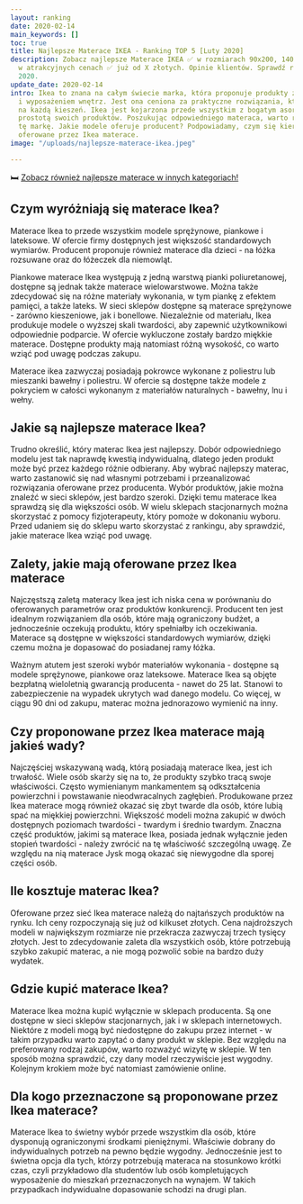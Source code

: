 ```yaml
---
layout: ranking
date: 2020-02-14
main_keywords: []
toc: true
title: Najlepsze Materace IKEA - Ranking TOP 5 [Luty 2020]
description: Zobacz najlepsze Materace IKEA ✅ w rozmiarach 90x200, 140x200, 160x200
  w atrakcyjnych cenach ✅ już od X złotych. Opinie klientów. Sprawdź ranking luty
  2020.
update_date: 2020-02-14
intro: Ikea to znana na całym świecie marka, która proponuje produkty związane z aranżacją
  i wyposażeniem wnętrz. Jest ona ceniona za praktyczne rozwiązania, które są dostępne
  na każdą kieszeń. Ikea jest kojarzona przede wszystkim z bogatym asortymentem oraz
  prostotą swoich produktów. Poszukując odpowiedniego materaca, warto rozważyć właśnie
  tę markę. Jakie modele oferuje producent? Podpowiadamy, czym się kierować, wybierając
  oferowane przez Ikea materace.
image: "/uploads/najlepsze-materace-ikea.jpeg"

---
```

🛏️ [Zobacz również najlepsze materace w innych kategoriach!](/pl/recenzje/najlepsze-materace.html)

## Czym wyróżniają się materace Ikea?

Materace Ikea to przede wszystkim modele sprężynowe, piankowe i lateksowe. W ofercie firmy dostępnych jest większość standardowych wymiarów. Producent proponuje również materace dla dzieci - na łóżka rozsuwane oraz do łóżeczek dla niemowląt.

Piankowe materace Ikea występują z jedną warstwą pianki poliuretanowej, dostępne są jednak także materace wielowarstwowe. Można także zdecydować się na różne materiały wykonania, w tym piankę z efektem pamięci, a także lateks. W sieci sklepów dostępne są materace sprężynowe - zarówno kieszeniowe, jak i bonellowe. Niezależnie od materiału, Ikea produkuje modele o wyższej skali twardości, aby zapewnić użytkownikowi odpowiednie podparcie. W ofercie wykluczone zostały bardzo miękkie materace. Dostępne produkty mają natomiast różną wysokość, co warto wziąć pod uwagę podczas zakupu.

Materace ikea zazwyczaj posiadają pokrowce wykonane z poliestru lub mieszanki bawełny i poliestru. W ofercie są dostępne także modele z pokryciem w całości wykonanym z materiałów naturalnych - bawełny, lnu i wełny.

## Jakie są najlepsze materace Ikea?

Trudno określić, który materac Ikea jest najlepszy. Dobór odpowiedniego modelu jest tak naprawdę kwestią indywidualną, dlatego jeden produkt może być przez każdego różnie odbierany. Aby wybrać najlepszy materac, warto zastanowić się nad własnymi potrzebami i przeanalizować rozwiązania oferowane przez producenta. Wybór produktów, jakie można znaleźć w sieci sklepów, jest bardzo szeroki. Dzięki temu materace Ikea sprawdzą się dla większości osób. W wielu sklepach stacjonarnych można skorzystać z pomocy fizjoterapeuty, który pomoże w dokonaniu wyboru. Przed udaniem się do sklepu warto skorzystać z rankingu, aby sprawdzić, jakie materace Ikea wziąć pod uwagę.

## Zalety, jakie mają oferowane przez Ikea materace

Najczęstszą zaletą materacy Ikea jest ich niska cena w porównaniu do oferowanych parametrów oraz produktów konkurencji. Producent ten jest idealnym rozwiązaniem dla osób, które mają ograniczony budżet, a jednocześnie oczekują produktu, który spełniałby ich oczekiwania. Materace są dostępne w większości standardowych wymiarów, dzięki czemu można je dopasować do posiadanej ramy łóżka.

Ważnym atutem jest szeroki wybór materiałów wykonania - dostępne są modele sprężynowe, piankowe oraz lateksowe. Materace Ikea są objęte bezpłatną wieloletnią gwarancją producenta - nawet do 25 lat. Stanowi to zabezpieczenie na wypadek ukrytych wad danego modelu. Co więcej, w ciągu 90 dni od zakupu, materac można jednorazowo wymienić na inny.

## Czy proponowane przez Ikea materace mają jakieś wady?

Najczęściej wskazywaną wadą, którą posiadają materace Ikea, jest ich trwałość. Wiele osób skarży się na to, że produkty szybko tracą swoje właściwości. Często wymienianym mankamentem są odkształcenia powierzchni i powstawanie nieodwracalnych zagłębień. Produkowane przez Ikea materace mogą również okazać się zbyt twarde dla osób, które lubią spać na miękkiej powierzchni. Większość modeli można zakupić w dwóch dostępnych poziomach twardości - twardym i średnio twardym. Znaczna część produktów, jakimi są materace Ikea, posiada jednak wyłącznie jeden stopień twardości - należy zwrócić na tę właściwość szczególną uwagę. Ze względu na nią materace Jysk mogą okazać się niewygodne dla sporej części osób.

## Ile kosztuje materac Ikea?

Oferowane przez sieć Ikea materace należą do najtańszych produktów na rynku. Ich ceny rozpoczynają się już od kilkuset złotych. Cena najdroższych modeli w największym rozmiarze nie przekracza zazwyczaj trzech tysięcy złotych. Jest to zdecydowanie zaleta dla wszystkich osób, które potrzebują szybko zakupić materac, a nie mogą pozwolić sobie na bardzo duży wydatek.

## Gdzie kupić materace Ikea?

Materace Ikea można kupić wyłącznie w sklepach producenta. Są one dostępne w sieci sklepów stacjonarnych, jak i w sklepach internetowych. Niektóre z modeli mogą być niedostępne do zakupu przez internet - w takim przypadku warto zapytać o dany produkt w sklepie. Bez względu na preferowany rodzaj zakupów, warto rozważyć wizytę w sklepie. W ten sposób można sprawdzić, czy dany model rzeczywiście jest wygodny. Kolejnym krokiem może być natomiast zamówienie online.

## Dla kogo przeznaczone są proponowane przez Ikea materace?

Materace Ikea to świetny wybór przede wszystkim dla osób, które dysponują ograniczonymi środkami pieniężnymi. Właściwie dobrany do indywidualnych potrzeb na pewno będzie wygodny. Jednocześnie jest to świetna opcja dla tych, którzy potrzebują materaca na stosunkowo krótki czas, czyli przykładowo dla studentów lub osób kompletujących wyposażenie do mieszkań przeznaczonych na wynajem. W takich przypadkach indywidualne dopasowanie schodzi na drugi plan.
